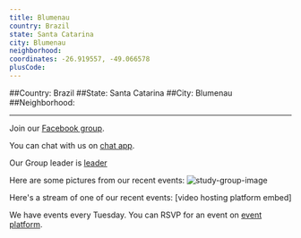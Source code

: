 ```yaml
---
title: Blumenau
country: Brazil
state: Santa Catarina
city: Blumenau
neighborhood: 
coordinates: -26.919557, -49.066578
plusCode:
---
```


##Country: Brazil
##State: Santa Catarina
##City: Blumenau
##Neighborhood: 
*****
Join our [Facebook group](https://www.facebook.com/groups/free.code.camp.blumenau).

You can chat with us on [chat app]().

Our Group leader is [leader]()

Here are some pictures from our recent events:
![study-group-image]()

Here's a stream of one of our recent events:
[video hosting platform embed]

We have events every Tuesday. You can RSVP for an event on [event platform]().
